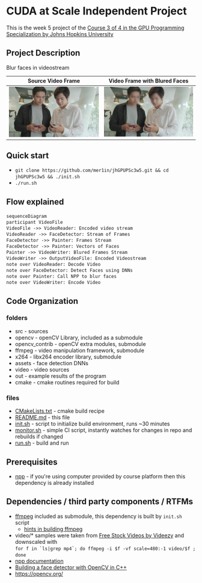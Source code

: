 # CUDA at Scale Independent Project

This is the week 5 project of the [Course 3 of 4 in the GPU Programming Specialization by Johns Hopkins University](https://www.coursera.org/learn/cuda-at-scale-for-the-enterprise/home/info)

## Project Description

Blur faces in videostream

| Source Video Frame | Video Frame with Blured Faces |
:-------------------------:|:-------------------------:
![src](out/F01-input-12.jpg)  |  ![dst](out/F01-blured-12.jpg)

## Quick start

- `git clone https://github.com/mer1in/jhGPUPSc3w5.git && cd jhGPUPSc3w5 && ./init.sh`
- `./run.sh`

## Flow explained

``` mermaid
sequenceDiagram 
participant VideoFile
VideoFile ->> VideoReader: Encoded video stream
VideoReader ->> FaceDetector: Stream of Frames
FaceDetector ->> Painter: Frames Stream
FaceDetector ->> Painter: Vectors of Faces
Painter ->> VideoWriter: Blured Frames Stream
VideoWriter ->> OutputVideoFile: Encoded Videostream
note over VideoReader: Decode Video
note over FaceDetector: Detect Faces using DNNs
note over Painter: Call NPP to blur faces
note over VideoWriter: Encode Video
```

## Code Organization

### folders

- src - sources
- opencv - openCV Library, included as a submodule
- opencv_contrib - openCV extra modules, submodule
- ffmpeg - video manipulation framework, submodule
- x264 - libx264 encoder library, submodule
- assets - face detection DNNs
- video - video sources
- out - example results of the program
- cmake - cmake routines required for build

### files

- [CMakeLists.txt](./CMakeLists.txt) - cmake build recipe
- [README.md](./README.md) - this file
- [init.sh](./init.sh) - script to initialize build environment, runs ~30 minutes
- [monitor.sh](./monitor.sh) - simple CI script, instantly watches for changes in repo and rebuilds if changed
- [run.sh](./run.sh) - build and run

## Prerequisites

- [npp](https://developer.nvidia.com/npp) - if you're using computer provided by course platform then this dependency is already installed

## Dependencies / third party components / RTFMs

- [ffmpeg](https://www.ffmpeg.org/) included as submodule, this dependency is built by `init.sh` script
  - [hints in building ffmpeg](https://trac.ffmpeg.org/wiki/CompilationGuide/Ubuntu)
- video/\* samples were taken from <a target="_blank" href="http://www.videezy.com/">Free Stock Videos by Videezy</a>  and downscaled with\
 ```for f in `ls|grep mp4`; do ffmpeg -i $f -vf scale=480:-1 video/$f ; done```
- [npp documentation](https://docs.nvidia.com/cuda/npp/index.html)
- [Building a face detector with OpenCV in C++](https://medium.com/analytics-vidhya/building-a-face-detector-with-opencv-in-c-8814cd374ea1)
- https://opencv.org/
